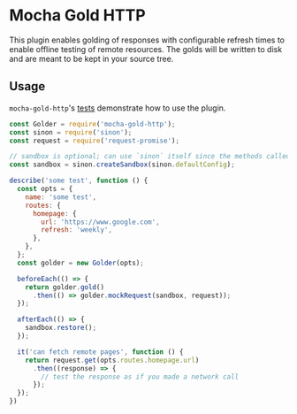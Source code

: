 # Mocha Gold HTTP

This plugin enables golding of responses with configurable refresh times to enable offline testing
of remote resources. The golds will be written to disk and are meant to be kept in your source tree.

## Usage

`mocha-gold-http`'s [tests](glob/master/test) demonstrate how to use the plugin.

```js
const Golder = require('mocha-gold-http');
const sinon = require('sinon');
const request = require('request-promise');

// sandbox is optional; can use `sinon` itself since the methods called are the same
const sandbox = sinon.createSandbox(sinon.defaultConfig);

describe('some test', function () {
  const opts = {
    name: 'some test',
    routes: {
      homepage: {
        url: 'https://www.google.com',
        refresh: 'weekly',
      },
    },
  };
  const golder = new Golder(opts);

  beforeEach(() => {
    return golder.gold()
      .then(() => golder.mockRequest(sandbox, request));
  });

  afterEach(() => {
    sandbox.restore();
  });

  it('can fetch remote pages', function () {
    return request.get(opts.routes.homepage.url)
      .then((response) => {
        // test the response as if you made a network call
      });
  });
})

```